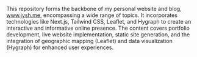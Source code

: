 This repository forms the backbone of my personal website and blog, www.jysh.me, encompassing a wide range of topics. It incorporates technologies like Next.js, Tailwind CSS, Leaflet, and Hygraph to create an interactive and informative online presence. The content covers portfolio development, live website implementation, static site generation, and the integration of geographic mapping (Leaflet) and data visualization (Hygraph) for enhanced user experiences.
